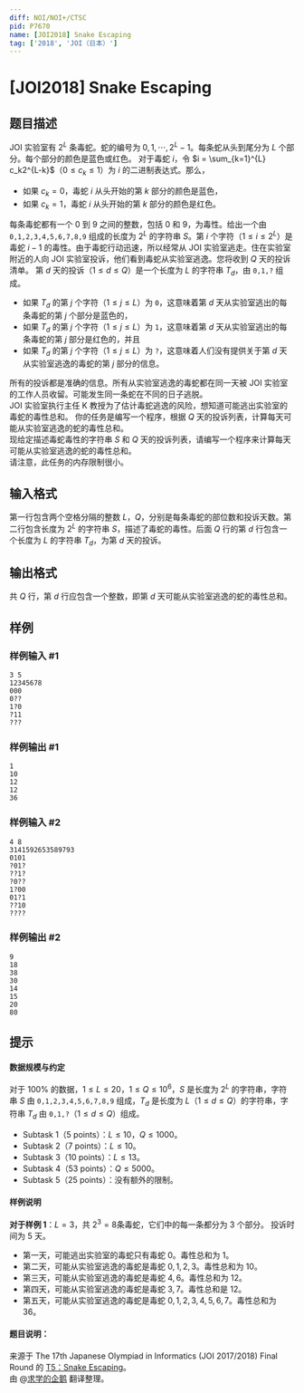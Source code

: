 ```yaml
---
diff: NOI/NOI+/CTSC
pid: P7670
name: [JOI2018] Snake Escaping
tag: ['2018', 'JOI（日本）']
---
```

# [JOI2018] Snake Escaping
## 题目描述

JOI 实验室有 $2^L$ 条毒蛇。蛇的编号为  $0,1,\cdots,2^L−1$。每条蛇从头到尾分为  $L$ 个部分。每个部分的颜色是蓝色或红色。 对于毒蛇 $i$，令 $i = \sum_{k=1}^{L} c_k2^{L-k}$（$0 \leq c_k \leq 1$）为 $i$ 的二进制表达式。那么，  
- 如果 $c_k=0$，毒蛇 $i$ 从头开始的第 $k$ 部分的颜色是蓝色，  
- 如果 $c_k=1$，毒蛇 $i$ 从头开始的第 $k$ 部分的颜色是红色。  

每条毒蛇都有一个 $0$ 到 $9$ 之间的整数，包括 $0$ 和 $9$，为毒性。给出一个由 $\texttt{0,1,2,3,4,5,6,7,8,9}$ 组成的长度为  $2^L$ 的字符串 $S$。第 $i$ 个字符（$1 \leq i \leq 2^L$）是毒蛇 $i−1$ 的毒性。由于毒蛇行动迅速，所以经常从 JOI 实验室逃走。住在实验室附近的人向 JOI 实验室投诉，他们看到毒蛇从实验室逃逸。您将收到 $Q$ 天的投诉清单。 第 $d$ 天的投诉（$1 \leq d \leq Q$）是一个长度为 $L$ 的字符串 $T_d$，由 $\texttt{0,1,?}$ 组成。  
- 如果 $T_d$ 的第 $j$ 个字符（$1 \leq j ≤ L$）为 $\texttt{0}$，这意味着第 $d$ 天从实验室逃出的每条毒蛇的第 $j$ 个部分是蓝色的，  
- 如果 $T_d$ 的第 $j$ 个字符（$1 \leq j \leq L$）为 $\texttt{1}$，这意味着第 $d$ 天从实验室逃出的每条毒蛇的第 $j$ 部分是红色的，并且  
- 如果 $T_d$ 的第 $j$ 个字符（$1 \leq j \leq L$）为 $\texttt{?}$，这意味着人们没有提供关于第 $d$ 天从实验室逃逸的毒蛇的第 $j$ 部分的信息。  

所有的投诉都是准确的信息。所有从实验室逃逸的毒蛇都在同一天被 JOI 实验室的工作人员收留。可能发生同一条蛇在不同的日子逃脱。  
JOI 实验室执行主任 K 教授为了估计毒蛇逃逸的风险，想知道可能逃出实验室的毒蛇的毒性总和。 你的任务是编写一个程序，根据 $Q$ 天的投诉列表，计算每天可能从实验室逃逸的蛇的毒性总和。  
现给定描述毒蛇毒性的字符串 $S$ 和 $Q$ 天的投诉列表，请编写一个程序来计算每天可能从实验室逃逸的蛇的毒性总和。  
请注意，此任务的内存限制很小。
## 输入格式

第一行包含两个空格分隔的整数 $L$，$Q$，分别是每条毒蛇的部位数和投诉天数。第二行包含长度为 $2^L$ 的字符串 $S$，描述了毒蛇的毒性。后面 $Q$ 行的第 $d$ 行包含一个长度为 $L$ 的字符串 $T_d$，为第 $d$ 天的投诉。
## 输出格式

共 $Q$ 行，第 $d$ 行应包含一个整数，即第 $d$ 天可能从实验室逃逸的蛇的毒性总和。
## 样例

### 样例输入 #1
```
3 5
12345678
000
0??
1?0
?11
???
```
### 样例输出 #1
```
1
10
12
12
36
```
### 样例输入 #2
```
4 8
3141592653589793
0101
?01?
??1?
?0??
1?00
01?1
??10
????
```
### 样例输出 #2
```
9
18
38
30
14
15
20
80
```
## 提示

#### 数据规模与约定  
对于 $100 \%$ 的数据，$1 \leq L \leq 20$，$1 \leq Q \leq 10^6$，$S$ 是长度为 $2^L$ 的字符串，字符串 $S$ 由 $\texttt{0,1,2,3,4,5,6,7,8,9}$ 组成，$T_d$ 是长度为 $L$（$1 \leq d \leq Q$）的字符串，字符串 $T_d$ 由 $\texttt{0,1,?}$（$1 \leq d \leq Q$）组成。  
- Subtask $1$（$5$ points）：$L \leq 10$，$Q \leq 1000$。  
- Subtask $2$（$7$ points）：$L \leq 10$。  
- Subtask $3$（$10$ points）：$L \leq 13$。  
- Subtask $4$（$53$ points）：$Q \leq 5000$。  
- Subtask $5$（$25$ points）：没有额外的限制。  

#### 样例说明  
**对于样例 $1$**：$L=3$，共 $2^3=8$条毒蛇，它们中的每一条都分为 $3$ 个部分。 投诉时间为 $5$ 天。  
- 第一天，可能逃出实验室的毒蛇只有毒蛇 $0$。毒性总和为 $1$。  
- 第二天，可能从实验室逃逸的毒蛇是毒蛇 $0,1,2,3$。毒性总和为 $10$。  
- 第三天，可能从实验室逃逸的毒蛇是毒蛇  $4,6$。毒性总和为 $12$。  
- 第四天，可能从实验室逃逸的毒蛇是毒蛇 $3,7$。毒性总和是 $12$。  
- 第五天，可能从实验室逃逸的毒蛇是毒蛇 $0,1,2,3,4,5,6,7$。毒性总和为 $36$。  
#### 题目说明：  
来源于 The 17th Japanese Olympiad in Informatics (JOI 2017/2018) Final Round 的 [T5：Snake Escaping](https://www.ioi-jp.org/joi/2017/2018-ho/2018-ho-t5-en.pdf)。  
由 @[求学的企鹅](/user/271784) 翻译整理。
